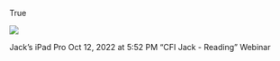 True



![](<file:///Users/johnoleary/Library/Mobile Documents/iCloud~is~workflow~my~workflows/Documents/Screenshots/2022-10-12 175219.png>)

Jack’s iPad Pro
Oct 12, 2022 at 5:52 PM
“CFI Jack - Reading”
Webinar